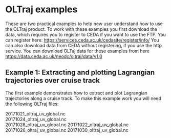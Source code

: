 # OLTraj examples
These are two practical examples to help new user understand how to use the OLTraj product.
To work with these examples you first download the data, which requires you to register to CEDA if you want to use the FTP. You can register here: https://services.ceda.ac.uk/cedasite/register/info/
You can also download data from CEDA without registering, if you use the http service. You can download OLTaj data for these examples from here https://data.ceda.ac.uk/neodc/oltraj/data/v1.0

## Example 1: Extracting and plotting Lagrangian trajectories over cruise track
The first example demonstrates how to extract and plot Lagrangian trajectories along a cruise track.
To make this example work you will need the following OLTraj files:

20171021_oltraj_uv_global.nc  
20171024_oltraj_uv_global.nc  
20171028_oltraj_uv_global.nc
20171022_oltraj_uv_global.nc
20171026_oltraj_uv_global.nc
20171030_oltraj_uv_global.nc 
